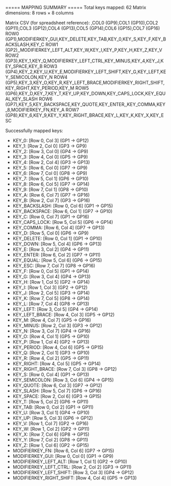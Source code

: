 ===== MAPPING SUMMARY =====
Total keys mapped: 62
Matrix dimensions: 8 rows × 8 columns

Matrix CSV (for spreadsheet reference):
,COL0 (GP9),COL1 (GP10),COL2 (GP11),COL3 (GP12),COL4 (GP13),COL5 (GP14),COL6 (GP15),COL7 (GP16)
ROW0 (GP1),MODIFIERKEY_GUI,KEY_DELETE,KEY_TAB,KEY_0,KEY_S,KEY_F,KEY_BACKSLASH,KEY_C
ROW1 (GP2),,MODIFIERKEY_LEFT_ALT,KEY_W,KEY_I,KEY_P,KEY_H,KEY_Z,KEY_V
ROW2 (GP3),KEY_1,KEY_Q,MODIFIERKEY_LEFT_CTRL,KEY_MINUS,KEY_4,KEY_J,KEY_SPACE,KEY_B
ROW3 (GP4),KEY_2,KEY_U,KEY_E,MODIFIERKEY_LEFT_SHIFT,KEY_G,KEY_LEFT,KEY_SEMICOLON,KEY_N
ROW4 (GP5),KEY_3,KEY_O,KEY_R,KEY_LEFT_BRACE,MODIFIERKEY_RIGHT_SHIFT,KEY_RIGHT,KEY_PERIOD,KEY_M
ROW5 (GP6),KEY_D,KEY_7,KEY_T,KEY_UP,KEY_DOWN,KEY_CAPS_LOCK,KEY_EQUAL,KEY_SLASH
ROW6 (GP7),KEY_5,KEY_BACKSPACE,KEY_QUOTE,KEY_ENTER,,KEY_COMMA,KEY_8,MODIFIERKEY_FN,KEY_A
ROW7 (GP8),KEY_6,KEY_9,KEY_Y,KEY_RIGHT_BRACE,KEY_L,KEY_K,KEY_X,KEY_ESC

Successfully mapped keys:
  - KEY_0: [Row 0, Col 3] (GP1 -> GP12)
  - KEY_1: [Row 2, Col 0] (GP3 -> GP9)
  - KEY_2: [Row 3, Col 0] (GP4 -> GP9)
  - KEY_3: [Row 4, Col 0] (GP5 -> GP9)
  - KEY_4: [Row 2, Col 4] (GP3 -> GP13)
  - KEY_5: [Row 6, Col 0] (GP7 -> GP9)
  - KEY_6: [Row 7, Col 0] (GP8 -> GP9)
  - KEY_7: [Row 5, Col 1] (GP6 -> GP10)
  - KEY_8: [Row 6, Col 5] (GP7 -> GP14)
  - KEY_9: [Row 7, Col 1] (GP8 -> GP10)
  - KEY_A: [Row 6, Col 7] (GP7 -> GP16)
  - KEY_B: [Row 2, Col 7] (GP3 -> GP16)
  - KEY_BACKSLASH: [Row 0, Col 6] (GP1 -> GP15)
  - KEY_BACKSPACE: [Row 6, Col 1] (GP7 -> GP10)
  - KEY_C: [Row 0, Col 7] (GP1 -> GP16)
  - KEY_CAPS_LOCK: [Row 5, Col 5] (GP6 -> GP14)
  - KEY_COMMA: [Row 6, Col 4] (GP7 -> GP13)
  - KEY_D: [Row 5, Col 0] (GP6 -> GP9)
  - KEY_DELETE: [Row 0, Col 1] (GP1 -> GP10)
  - KEY_DOWN: [Row 5, Col 4] (GP6 -> GP13)
  - KEY_E: [Row 3, Col 2] (GP4 -> GP11)
  - KEY_ENTER: [Row 6, Col 2] (GP7 -> GP11)
  - KEY_EQUAL: [Row 5, Col 6] (GP6 -> GP15)
  - KEY_ESC: [Row 7, Col 7] (GP8 -> GP16)
  - KEY_F: [Row 0, Col 5] (GP1 -> GP14)
  - KEY_G: [Row 3, Col 4] (GP4 -> GP13)
  - KEY_H: [Row 1, Col 5] (GP2 -> GP14)
  - KEY_I: [Row 1, Col 3] (GP2 -> GP12)
  - KEY_J: [Row 2, Col 5] (GP3 -> GP14)
  - KEY_K: [Row 7, Col 5] (GP8 -> GP14)
  - KEY_L: [Row 7, Col 4] (GP8 -> GP13)
  - KEY_LEFT: [Row 3, Col 5] (GP4 -> GP14)
  - KEY_LEFT_BRACE: [Row 4, Col 3] (GP5 -> GP12)
  - KEY_M: [Row 4, Col 7] (GP5 -> GP16)
  - KEY_MINUS: [Row 2, Col 3] (GP3 -> GP12)
  - KEY_N: [Row 3, Col 7] (GP4 -> GP16)
  - KEY_O: [Row 4, Col 1] (GP5 -> GP10)
  - KEY_P: [Row 1, Col 4] (GP2 -> GP13)
  - KEY_PERIOD: [Row 4, Col 6] (GP5 -> GP15)
  - KEY_Q: [Row 2, Col 1] (GP3 -> GP10)
  - KEY_R: [Row 4, Col 2] (GP5 -> GP11)
  - KEY_RIGHT: [Row 4, Col 5] (GP5 -> GP14)
  - KEY_RIGHT_BRACE: [Row 7, Col 3] (GP8 -> GP12)
  - KEY_S: [Row 0, Col 4] (GP1 -> GP13)
  - KEY_SEMICOLON: [Row 3, Col 6] (GP4 -> GP15)
  - KEY_QUOTE: [Row 6, Col 3] (GP7 -> GP12)
  - KEY_SLASH: [Row 5, Col 7] (GP6 -> GP16)
  - KEY_SPACE: [Row 2, Col 6] (GP3 -> GP15)
  - KEY_T: [Row 5, Col 2] (GP6 -> GP11)
  - KEY_TAB: [Row 0, Col 2] (GP1 -> GP11)
  - KEY_U: [Row 3, Col 1] (GP4 -> GP10)
  - KEY_UP: [Row 5, Col 3] (GP6 -> GP12)
  - KEY_V: [Row 1, Col 7] (GP2 -> GP16)
  - KEY_W: [Row 1, Col 2] (GP2 -> GP11)
  - KEY_X: [Row 7, Col 6] (GP8 -> GP15)
  - KEY_Y: [Row 7, Col 2] (GP8 -> GP11)
  - KEY_Z: [Row 1, Col 6] (GP2 -> GP15)
  - MODIFIERKEY_FN: [Row 6, Col 6] (GP7 -> GP15)
  - MODIFIERKEY_GUI: [Row 0, Col 0] (GP1 -> GP9)
  - MODIFIERKEY_LEFT_ALT: [Row 1, Col 1] (GP2 -> GP10)
  - MODIFIERKEY_LEFT_CTRL: [Row 2, Col 2] (GP3 -> GP11)
  - MODIFIERKEY_LEFT_SHIFT: [Row 3, Col 3] (GP4 -> GP12)
  - MODIFIERKEY_RIGHT_SHIFT: [Row 4, Col 4] (GP5 -> GP13)
